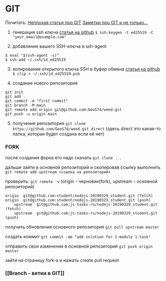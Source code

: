 # GIT

Почитать:
[Неплохая статья про GIT](https://techrocks.ru/2022/02/02/git-github-learning-games/)
[Заметки про GIT и не только...](https://github.com/rsajob/docs/wiki/#git)



1) генерация ssh ключа
[статья на github](https://docs.github.com/en/github/authenticating-to-github/connecting-to-github-with-ssh/generating-a-new-ssh-key-and-adding-it-to-the-ssh-agent)
`$ ssh-keygen -t ed25519 -C "your_email@example.com"`

2) добавление вашего SSH-ключа в ssh-agent
```
$ eval "$(ssh-agent -s)"
$ ssh-add ~/.ssh/id_ed25519
```

3) копирование открытого ключа SSH в буфер обмена
[статья на github](https://docs.github.com/en/github/authenticating-to-github/connecting-to-github-with-ssh/adding-a-new-ssh-key-to-your-github-account)
`$ clip < ~/.ssh/id_ed25519.pub`

4) создание нового репозитория
```
git init
git add .
git commit -m "first commit"
git branch -M main
git remote add origin git@github.com:GeoS74/weed.git
git push -u origin main
```

5) получение репозитория
`git clone https://github.com/GeoS74/weed.git direct` (здесь direct это какая-то папка, которая будет создана если её нет)

### FORK

после создания форка его надо скачать
`git clone ...`

дальше зайти в основной репозиторий и скопировав ссылку выполнить
`git remote add upstream <ссылка на репозиторий>`

проверить:
`git remote -v`
(origin - черновик(fork), upstream - основной репозиторий)

```
origin  git@github.com:student/nodejs-20190329_student.git (fetch)
origin  git@github.com:student/nodejs-20190329_student.git (push)
    upstream  git@github.com:js-tasks-ru/nodejs-20190329_student.git (fetch)
    upstream  git@github.com:js-tasks-ru/nodejs-20190329_student.git (push)
```

получить обновления основного репозитория
`git pull upstream master`


создать коммит
`git commit -am "add solution for 1-module 1-task"`

отправить свои изменения в основной репозиторий
`git push origin master`

зайти на страницу fork-a и нажать create pull request

### [[Branch - ветки в GIT]]